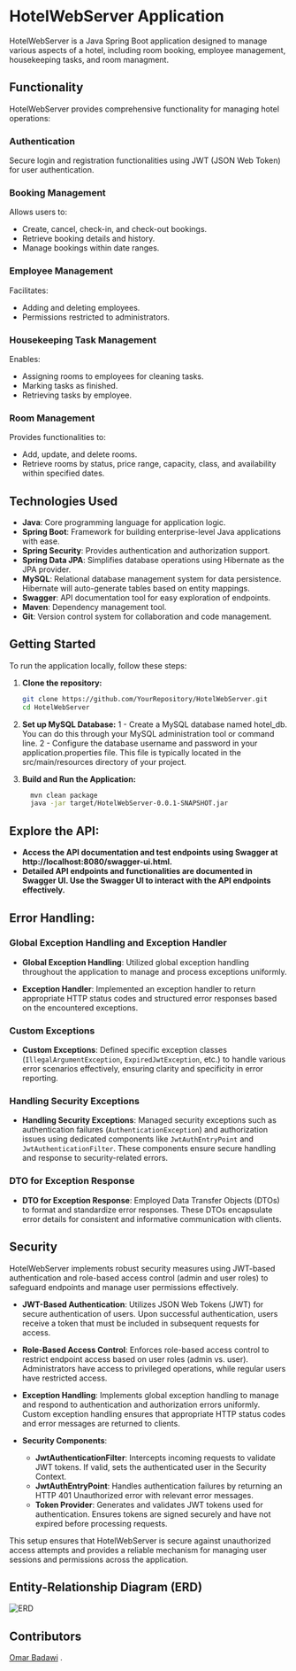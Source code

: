 # HotelWebServer Application

HotelWebServer is a Java Spring Boot application designed to manage various aspects of a hotel, including room booking, employee management, housekeeping tasks, and room managment.

## Functionality

HotelWebServer provides comprehensive functionality for managing hotel operations:

### Authentication

Secure login and registration functionalities using JWT (JSON Web Token) for user authentication.

### Booking Management

Allows users to:
- Create, cancel, check-in, and check-out bookings.
- Retrieve booking details and history.
- Manage bookings within date ranges.

### Employee Management

Facilitates:
- Adding and deleting employees.
- Permissions restricted to administrators.

### Housekeeping Task Management

Enables:
- Assigning rooms to employees for cleaning tasks.
- Marking tasks as finished.
- Retrieving tasks by employee.

### Room Management

Provides functionalities to:
- Add, update, and delete rooms.
- Retrieve rooms by status, price range, capacity, class, and availability within specified dates.

## Technologies Used

- **Java**: Core programming language for application logic.
- **Spring Boot**: Framework for building enterprise-level Java applications with ease.
- **Spring Security**: Provides authentication and authorization support.
- **Spring Data JPA**: Simplifies database operations using Hibernate as the JPA provider.
- **MySQL**: Relational database management system for data persistence. Hibernate will auto-generate tables based on entity mappings.
- **Swagger**: API documentation tool for easy exploration of endpoints.
- **Maven**: Dependency management tool.
- **Git**: Version control system for collaboration and code management.

## Getting Started

To run the application locally, follow these steps:

1. **Clone the repository:**

   ```bash
   git clone https://github.com/YourRepository/HotelWebServer.git
   cd HotelWebServer


2. **Set up MySQL Database:**
  1 - Create a MySQL database named hotel_db. You can do this through your MySQL administration tool or command line.
  2 - Configure the database username and password in your application.properties file. This file is typically located in the src/main/resources directory of your project.
   
4. **Build and Run the Application:**
    ```bash
      mvn clean package
      java -jar target/HotelWebServer-0.0.1-SNAPSHOT.jar
    ```
## Explore the API:
 - **Access the API documentation and test endpoints using Swagger at http://localhost:8080/swagger-ui.html.**
 - **Detailed API endpoints and functionalities are documented in Swagger UI. Use the Swagger UI to interact with the API endpoints effectively.**

## Error Handling:

### Global Exception Handling and Exception Handler

- **Global Exception Handling**: Utilized global exception handling throughout the application to manage and process exceptions uniformly.
  
- **Exception Handler**: Implemented an exception handler to return appropriate HTTP status codes and structured error responses based on the encountered exceptions.

### Custom Exceptions

- **Custom Exceptions**: Defined specific exception classes (`IllegalArgumentException`, `ExpiredJwtException`, etc.) to handle various error scenarios effectively, ensuring clarity and specificity in error reporting.

### Handling Security Exceptions

- **Handling Security Exceptions**: Managed security exceptions such as authentication failures (`AuthenticationException`) and authorization issues using dedicated components like `JwtAuthEntryPoint` and `JwtAuthenticationFilter`. These components ensure secure handling and response to security-related errors.


### DTO for Exception Response

- **DTO for Exception Response**: Employed Data Transfer Objects (DTOs) to format and standardize error responses. These DTOs encapsulate error details for consistent and informative communication with clients.

## Security

HotelWebServer implements robust security measures using JWT-based authentication and role-based access control (admin and user roles) to safeguard endpoints and manage user permissions effectively.

- **JWT-Based Authentication**: Utilizes JSON Web Tokens (JWT) for secure authentication of users. Upon successful authentication, users receive a token that must be included in subsequent requests for access.

- **Role-Based Access Control**: Enforces role-based access control to restrict endpoint access based on user roles (admin vs. user). Administrators have access to privileged operations, while regular users have restricted access.

- **Exception Handling**: Implements global exception handling to manage and respond to authentication and authorization errors uniformly. Custom exception handling ensures that appropriate HTTP status codes and error messages are returned to clients.

- **Security Components**:
  - **JwtAuthenticationFilter**: Intercepts incoming requests to validate JWT tokens. If valid, sets the authenticated user in the Security Context.
  - **JwtAuthEntryPoint**: Handles authentication failures by returning an HTTP 401 Unauthorized error with relevant error messages.
  - **Token Provider**: Generates and validates JWT tokens used for authentication. Ensures tokens are signed securely and have not expired before processing requests.

This setup ensures that HotelWebServer is secure against unauthorized access attempts and provides a reliable mechanism for managing user sessions and permissions across the application.


## Entity-Relationship Diagram (ERD)

![ERD](https://github.com/itsomar278/HotelManagment/blob/master/erd.png)


## Contributors

[Omar Badawi](https://github.com/itsomar278) .
